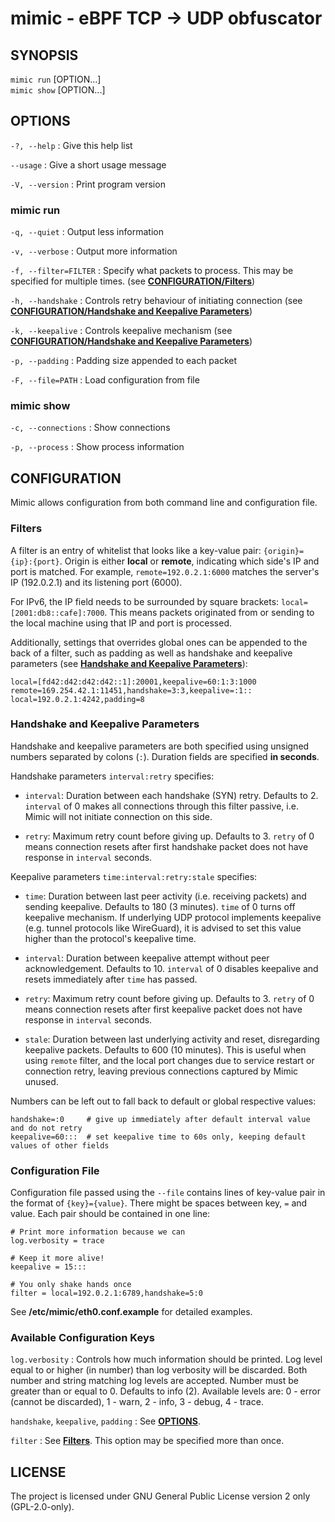 # mimic - eBPF TCP -> UDP obfuscator

## SYNOPSIS

`mimic run` [OPTION...] <interface><br>
`mimic show` [OPTION...] <interface><br>

## OPTIONS

`-?, --help`
: Give this help list

`--usage`
: Give a short usage message

`-V, --version`
: Print program version

### mimic run

`-q, --quiet`
: Output less information

`-v, --verbose`
: Output more information

`-f, --filter=FILTER`
: Specify what packets to process. This may be specified for multiple times. (see [**CONFIGURATION/Filters**](#filters))

`-h, --handshake`
: Controls retry behaviour of initiating connection (see [**CONFIGURATION/Handshake and Keepalive Parameters**](#handshake-and-keepalive-parameters))

`-k, --keepalive`
: Controls keepalive mechanism (see [**CONFIGURATION/Handshake and Keepalive Parameters**](#handshake-and-keepalive-parameters))

`-p, --padding`
: Padding size appended to each packet

`-F, --file=PATH`
: Load configuration from file

### mimic show

`-c, --connections`
: Show connections

`-p, --process`
: Show process information

## CONFIGURATION

Mimic allows configuration from both command line and configuration file.

### Filters

A filter is an entry of whitelist that looks like a key-value pair: `{origin}={ip}:{port}`. Origin is either **local** or **remote**, indicating which side's IP and port is matched. For example, `remote=192.0.2.1:6000` matches the server's IP (192.0.2.1) and its listening port (6000).

For IPv6, the IP field needs to be surrounded by square brackets: `local=[2001:db8::cafe]:7000`. This means packets originated from or sending to the local machine using that IP and port is processed.

Additionally, settings that overrides global ones can be appended to the back of a filter, such as padding as well as handshake and keepalive parameters (see [**Handshake and Keepalive Parameters**](#handshake-and-keepalive-parameters)):

    local=[fd42:d42:d42:d42::1]:20001,keepalive=60:1:3:1000
    remote=169.254.42.1:11451,handshake=3:3,keepalive=:1::
    local=192.0.2.1:4242,padding=8

### Handshake and Keepalive Parameters

Handshake and keepalive parameters are both specified using unsigned numbers separated by colons (`:`). Duration fields are specified **in seconds**.

Handshake parameters `interval:retry` specifies:

* `interval`: Duration between each handshake (SYN) retry. Defaults to 2. `interval` of 0 makes all connections through this filter passive, i.e. Mimic will not initiate connection on this side.

* `retry`: Maximum retry count before giving up. Defaults to 3. `retry` of 0 means connection resets after first handshake packet does not have response in `interval` seconds.

Keepalive parameters `time:interval:retry:stale` specifies:

* `time`: Duration between last peer activity (i.e. receiving packets) and sending keepalive. Defaults to 180 (3 minutes). `time` of 0 turns off keepalive mechanism. If underlying UDP protocol implements keepalive (e.g. tunnel protocols like WireGuard), it is advised to set this value higher than the protocol's keepalive time.

* `interval`: Duration between keepalive attempt without peer acknowledgement. Defaults to 10. `interval` of 0 disables keepalive and resets immediately after `time` has passed.

* `retry`: Maximum retry count before giving up. Defaults to 3. `retry` of 0 means connection resets after first keepalive packet does not have response in `interval` seconds.

* `stale`: Duration between last underlying activity and reset, disregarding keepalive packets. Defaults to 600 (10 minutes). This is useful when using `remote` filter, and the local port changes due to service restart or connection retry, leaving previous connections captured by Mimic unused.

Numbers can be left out to fall back to default or global respective values:

    handshake=:0     # give up immediately after default interval value and do not retry
    keepalive=60:::  # set keepalive time to 60s only, keeping default values of other fields

### Configuration File

Configuration file passed using the `--file` contains lines of key-value pair in the format of `{key}={value}`. There might be spaces between key, `=` and value. Each pair should be contained in one line:

    # Print more information because we can
    log.verbosity = trace

    # Keep it more alive!
    keepalive = 15:::

    # You only shake hands once
    filter = local=192.0.2.1:6789,handshake=5:0

See **/etc/mimic/eth0.conf.example** for detailed examples.

### Available Configuration Keys

`log.verbosity`
: Controls how much information should be printed. Log level equal to or higher (in number) than log verbosity will be discarded. Both number and string matching log levels are accepted. Number must be greater than or equal to 0. Defaults to info (2). Available levels are: 0 - error (cannot be discarded), 1 - warn, 2 - info, 3 - debug, 4 - trace.

`handshake`, `keepalive`, `padding`
: See [**OPTIONS**](#options).

`filter`
: See [**Filters**](#filters). This option may be specified more than once.

## LICENSE

The project is licensed under GNU General Public License version 2 only (GPL-2.0-only).
